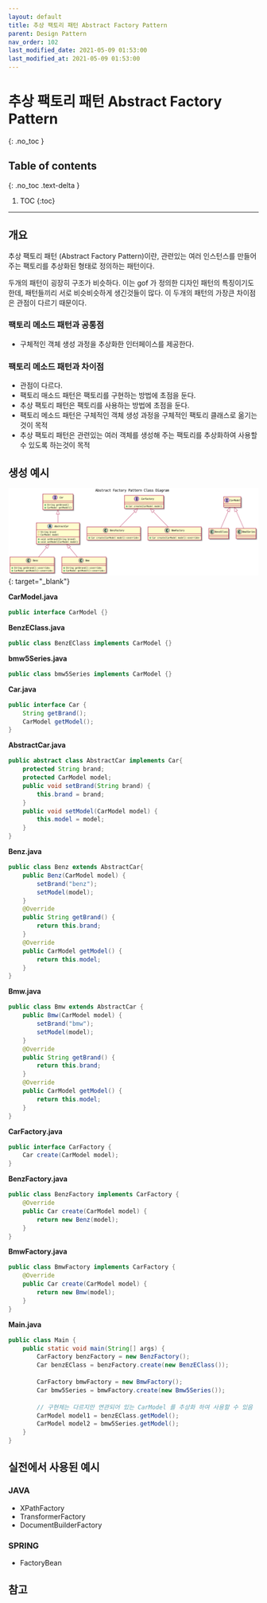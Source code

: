 ```yaml
---
layout: default
title: 추상 팩토리 패턴 Abstract Factory Pattern
parent: Design Pattern
nav_order: 102
last_modified_date: 2021-05-09 01:53:00
last_modified_at: 2021-05-09 01:53:00
---
```


# 추상 팩토리 패턴 Abstract Factory Pattern
{: .no_toc }

## Table of contents
{: .no_toc .text-delta }

1. TOC
{:toc}

---

## 개요

추상 팩토리 패턴 (Abstract Factory Pattern)이란, 관련있는 여러 인스턴스를 만들어주는 팩토리를 추상화된 형태로 정의하는 패턴이다.

두개의 패턴이 굉장히 구조가 비슷하다. 이는 gof 가 정의한 디자인 패턴의 특징이기도 한데, 패턴들끼리 서로 비슷비슷하게 생긴것들이 많다. 이 두개의 패턴의 가장큰 차이점은 관점이 다르기 때문이다. 

### 팩토리 메소드 패턴과 공통점

- 구체적인 객체 생성 과정을 추상화한 인터페이스를 제공한다.

### 팩토리 메소드 패턴과 차이점

- 관점이 다르다. 
- 팩토리 매소드 패턴은 팩토리를 구현하는 방법에 초점을 둔다.
- 추상 팩토리 패턴은 팩토리를 사용하는 방법에 초점을 둔다.
- 팩토리 메소드 패턴은 구체적인 객체 생성 과정을 구체적인 팩토리 클래스로 옮기는것이 목적
- 추상 팩토리 패턴은 관련있는 여러 객체를 생성해 주는 팩토리를 추상화하여 사용할 수 있도록 하는것이 목적


## 생성 예시

[![abstract-factory-patten](/meta/docs/design-pattern/abstract-factory-pattern-class-diagram.png)](/meta/docs/design-pattern/abstract-factory-pattern-class-diagram.png){: target="_blank"}

**CarModel.java**
```java
public interface CarModel {}
```

**BenzEClass.java**
```java
public class BenzEClass implements CarModel {}
```

**bmw5Series.java**
```java
public class bmw5Series implements CarModel {}
```


**Car.java**
```java
public interface Car {
    String getBrand();
    CarModel getModel();
}
```

**AbstractCar.java**
```java
public abstract class AbstractCar implements Car{
    protected String brand;
    protected CarModel model;
    public void setBrand(String brand) {
        this.brand = brand;
    }
    public void setModel(CarModel model) {
        this.model = model;
    }
}
```

**Benz.java**
```java
public class Benz extends AbstractCar{
    public Benz(CarModel model) {
        setBrand("benz");
        setModel(model);
    }
    @Override
    public String getBrand() {
        return this.brand;
    }
    @Override
    public CarModel getModel() {
        return this.model;
    }
}
```

**Bmw.java**
```java
public class Bmw extends AbstractCar {
    public Bmw(CarModel model) {
        setBrand("bmw");
        setModel(model);
    }
    @Override
    public String getBrand() {
        return this.brand;
    }
    @Override
    public CarModel getModel() {
        return this.model;
    }
}
```
**CarFactory.java**
```java
public interface CarFactory {
    Car create(CarModel model);
}
```

**BenzFactory.java**
```java
public class BenzFactory implements CarFactory {
    @Override
    public Car create(CarModel model) {
        return new Benz(model);
    }
}
```

**BmwFactory.java**
```java
public class BmwFactory implements CarFactory {
    @Override
    public Car create(CarModel model) {
        return new Bmw(model);
    }
}
```

**Main.java**
```java
public class Main {
    public static void main(String[] args) {
        CarFactory benzFactory = new BenzFactory();
        Car benzEClass = benzFactory.create(new BenzEClass());

        CarFactory bmwFactory = new BmwFactory();
        Car bmw5Series = bmwFactory.create(new Bmw5Series());

        // 구현체는 다르지만 연관되어 있는 CarModel 를 추상화 하여 사용할 수 있음
        CarModel model1 = benzEClass.getModel();
        CarModel model2 = bmw5Series.getModel();
    }
}
```

## 실전에서 사용된 예시

### JAVA

- XPathFactory
- TransformerFactory
- DocumentBuilderFactory

### SPRING

- FactoryBean

## 참고

